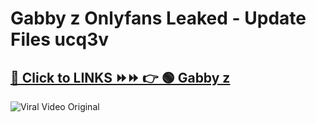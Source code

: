 
 # Gabby z Onlyfans Leaked - Update Files ucq3v

## <h2><a href="https://clipsfans.com/Gabby_z&ref=git">🔗 Click to LINKS ⏩⏩ 👉 🟢 Gabby z </a></h2>

<a href="https://clipsfans.com/Gabby_z&ref=git" rel="nofollow" data-target="animated-image.originalLink"><img src="https://i.ibb.co.com/xMMVF88/686577567.gif" alt="Viral Video Original" style="max-width: 100%; display: inline-block;" data-target="animated-image.originalImage"></a>

